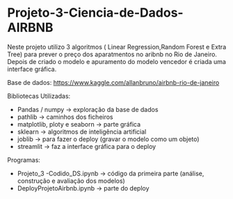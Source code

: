 # Projeto-3-Ciencia-de-Dados-AIRBNB
Neste projeto utilizo 3 algoritmos ( Linear Regression,Random Forest e Extra Tree) para prever o preço dos aparatmentos no aribnb no Rio de Janeiro.  Depois de criado o modelo e apuramento do modelo vencedor é criada uma interface gráfica.

Base de dados: https://www.kaggle.com/allanbruno/airbnb-rio-de-janeiro

Bibliotecas Utilizadas:
 - Pandas / numpy -> exploração da base de dados 
 - pathlib -> caminhos dos ficheiros
 - matplotlib, ploty e seaborn -> parte gráfica
 - sklearn -> algoritmos de inteligência artificial
 - joblib -> para fazer o deploy (gravar o modelo como um objeto)
 - streamlit -> faz a interface gráfica para o deploy
 
 Programas:
 - Projeto_3 -Codido_DS.ipynb -> código da primeira parte (análise, construção e avaliação dos modelos)
 - DeployProjetoAirbnb.ipynb -> parte do deploy 
